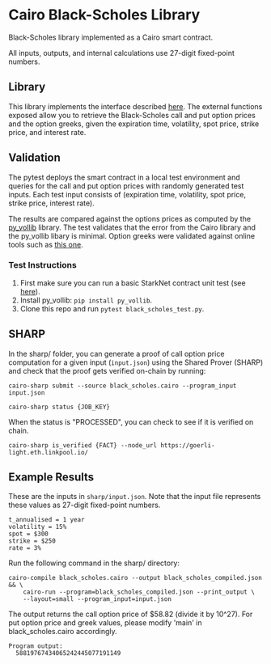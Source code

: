 # Cairo Black-Scholes Library

Black-Scholes library implemented as a Cairo smart contract.

All inputs, outputs, and internal calculations use 27-digit fixed-point numbers.

## Library

This library implements the interface described
[here](https://blog.lyra.finance/cairo-developer-grant/). The external functions
exposed allow you to retrieve the Black-Scholes call and put option prices and
the option greeks, given the expiration time, volatility, spot price,
strike price, and interest rate.

## Validation

The pytest deploys the smart contract in a local test environment and queries
for the call and put option prices with randomly generated test inputs.
Each test input consists of
(expiration time, volatility, spot price, strike price, interest rate).

The results are compared against the options prices as computed by the
[py\_vollib](https://github.com/vollib/py_vollib) library. The test validates
that the error from the Cairo library and the py\_vollib libary is minimal.
Option greeks were validated against online tools such as [this
one](https://goodcalculators.com/black-scholes-calculator/).

### Test Instructions

1. First make sure you can run a basic StarkNet contract unit test (see
   [here](https://www.cairo-lang.org/docs/hello_starknet/unit_tests.html)).
2. Install py\_vollib: ```pip install py_vollib```.
3. Clone this repo and run ```pytest black_scholes_test.py```.

## SHARP

In the sharp/ folder, you can generate a proof of call option price computation
for a given input (```input.json```) using the Shared Prover (SHARP) and check
that the proof gets verified on-chain by running:

```cairo-sharp submit --source black_scholes.cairo --program_input input.json```

```cairo-sharp status {JOB_KEY}```

When the status is "PROCESSED", you can check to see if it is verified on chain.

```cairo-sharp is_verified {FACT} --node_url https://goerli-light.eth.linkpool.io/```

## Example Results

These are the inputs in ```sharp/input.json```. Note that the input file
represents these values as 27-digit fixed-point numbers.
```
t_annualised = 1 year
volatility = 15%
spot = $300
strike = $250
rate = 3%
```

Run the following command in the sharp/ directory:
```
cairo-compile black_scholes.cairo --output black_scholes_compiled.json && \
    cairo-run --program=black_scholes_compiled.json --print_output \
    --layout=small --program_input=input.json
```

The output returns the call option price of $58.82 (divide it by 10^27).
For put option price and greek values, please modify 'main' in
black_scholes.cairo accordingly.
```
Program output:
  58819767434065242445077191149
```
